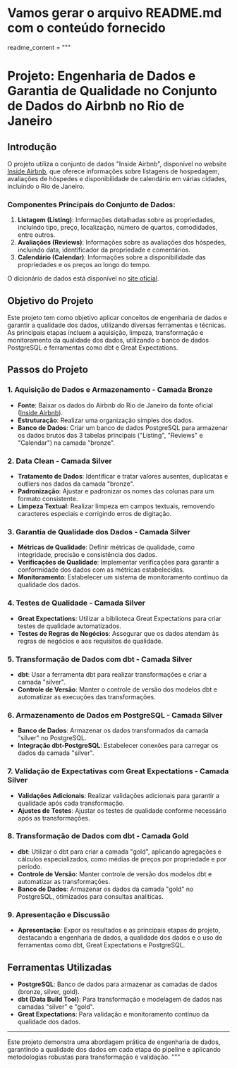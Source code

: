 # Vamos gerar o arquivo README.md com o conteúdo fornecido

readme_content = """
# Projeto: Engenharia de Dados e Garantia de Qualidade no Conjunto de Dados do Airbnb no Rio de Janeiro

## Introdução

O projeto utiliza o conjunto de dados "Inside Airbnb", disponível no website [Inside Airbnb](http://insideairbnb.com/), que oferece informações sobre listagens de hospedagem, avaliações de hóspedes e disponibilidade de calendário em várias cidades, incluindo o Rio de Janeiro.

### Componentes Principais do Conjunto de Dados:
1. **Listagem (Listing)**: Informações detalhadas sobre as propriedades, incluindo tipo, preço, localização, número de quartos, comodidades, entre outros.
2. **Avaliações (Reviews)**: Informações sobre as avaliações dos hóspedes, incluindo data, identificador da propriedade e comentários.
3. **Calendário (Calendar)**: Informações sobre a disponibilidade das propriedades e os preços ao longo do tempo.

O dicionário de dados está disponível no [site oficial](http://insideairbnb.com/).

## Objetivo do Projeto
Este projeto tem como objetivo aplicar conceitos de engenharia de dados e garantir a qualidade dos dados, utilizando diversas ferramentas e técnicas. As principais etapas incluem a aquisição, limpeza, transformação e monitoramento da qualidade dos dados, utilizando o banco de dados PostgreSQL e ferramentas como dbt e Great Expectations.

## Passos do Projeto

### 1. Aquisição de Dados e Armazenamento - Camada Bronze
- **Fonte**: Baixar os dados do Airbnb do Rio de Janeiro da fonte oficial ([Inside Airbnb](http://insideairbnb.com/)).
- **Estruturação**: Realizar uma organização simples dos dados.
- **Banco de Dados**: Criar um banco de dados PostgreSQL para armazenar os dados brutos das 3 tabelas principais ("Listing", "Reviews" e "Calendar") na camada "bronze".

### 2. Data Clean - Camada Silver
- **Tratamento de Dados**: Identificar e tratar valores ausentes, duplicatas e outliers nos dados da camada "bronze".
- **Padronização**: Ajustar e padronizar os nomes das colunas para um formato consistente.
- **Limpeza Textual**: Realizar limpeza em campos textuais, removendo caracteres especiais e corrigindo erros de digitação.

### 3. Garantia de Qualidade dos Dados - Camada Silver
- **Métricas de Qualidade**: Definir métricas de qualidade, como integridade, precisão e consistência dos dados.
- **Verificações de Qualidade**: Implementar verificações para garantir a conformidade dos dados com as métricas estabelecidas.
- **Monitoramento**: Estabelecer um sistema de monitoramento contínuo da qualidade dos dados.

### 4. Testes de Qualidade - Camada Silver
- **Great Expectations**: Utilizar a biblioteca Great Expectations para criar testes de qualidade automatizados.
- **Testes de Regras de Negócios**: Assegurar que os dados atendam às regras de negócios e aos requisitos de qualidade.

### 5. Transformação de Dados com dbt - Camada Silver
- **dbt**: Usar a ferramenta dbt para realizar transformações e criar a camada "silver".
- **Controle de Versão**: Manter o controle de versão dos modelos dbt e automatizar as execuções das transformações.

### 6. Armazenamento de Dados em PostgreSQL - Camada Silver
- **Banco de Dados**: Armazenar os dados transformados da camada "silver" no PostgreSQL.
- **Integração dbt-PostgreSQL**: Estabelecer conexões para carregar os dados da camada "silver".

### 7. Validação de Expectativas com Great Expectations - Camada Silver
- **Validações Adicionais**: Realizar validações adicionais para garantir a qualidade após cada transformação.
- **Ajustes de Testes**: Ajustar os testes de qualidade conforme necessário após as transformações.

### 8. Transformação de Dados com dbt - Camada Gold
- **dbt**: Utilizar o dbt para criar a camada "gold", aplicando agregações e cálculos especializados, como médias de preços por propriedade e por período.
- **Controle de Versão**: Manter controle de versão dos modelos dbt e automatizar as transformações.
- **Banco de Dados**: Armazenar os dados da camada "gold" no PostgreSQL, otimizados para consultas analíticas.

### 9. Apresentação e Discussão
- **Apresentação**: Expor os resultados e as principais etapas do projeto, destacando a engenharia de dados, a qualidade dos dados e o uso de ferramentas como dbt, Great Expectations e PostgreSQL.

## Ferramentas Utilizadas
- **PostgreSQL**: Banco de dados para armazenar as camadas de dados (bronze, silver, gold).
- **dbt (Data Build Tool)**: Para transformação e modelagem de dados nas camadas "silver" e "gold".
- **Great Expectations**: Para validação e monitoramento contínuo da qualidade dos dados.

---

Este projeto demonstra uma abordagem prática de engenharia de dados, garantindo a qualidade dos dados em cada etapa do pipeline e aplicando metodologias robustas para transformação e validação.
"""
